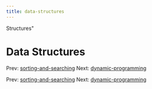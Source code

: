 ```yaml
---
title: data-structures
---
```


Structures"

# Data Structures

Prev:
[sorting-and-searching](sorting-and-searching.md)
Next:
[dynamic-programming](dynamic-programming.md)

Prev:
[sorting-and-searching](sorting-and-searching.md)
Next:
[dynamic-programming](dynamic-programming.md)
